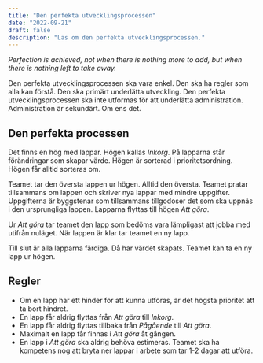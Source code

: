 ```yaml
---
title: "Den perfekta utvecklingsprocessen"
date: "2022-09-21"
draft: false
description: "Läs om den perfekta utvecklingsprocessen."
---
```


_Perfection is achieved, not when there is nothing more to add, but when there is nothing left to take away._

Den perfekta utvecklingsprocessen ska vara enkel.
Den ska ha regler som alla kan förstå.
Den ska primärt underlätta utveckling.
Den perfekta utvecklingsprocessen ska inte utformas för att underlätta administration.
Administration är sekundärt. Om ens det.

## Den perfekta processen

Det finns en hög med lappar.
Högen kallas _Inkorg_.
På lapparna står förändringar som skapar värde.
Högen är sorterad i prioritetsordning.
Högen får alltid sorteras om.

Teamet tar den översta lappen ur högen.
Alltid den översta.
Teamet pratar tillsammans om lappen och skriver nya lappar med mindre uppgifter.
Uppgifterna är byggstenar som tillsammans tillgodoser det som ska uppnås i den ursprungliga lappen.
Lapparna flyttas till högen _Att göra_.

Ur _Att göra_ tar teamet den lapp som bedöms vara lämpligast att jobba med utifrån nuläget.
När lappen är klar tar teamet en ny lapp.

Till slut är alla lapparna färdiga. Då har värdet skapats. Teamet kan ta en ny lapp ur högen.

## Regler

- Om en lapp har ett hinder för att kunna utföras, är det högsta prioritet att ta bort hindret.
- En lapp får aldrig flyttas från _Att göra_ till _Inkorg_.
- En lapp får aldrig flyttas tillbaka från _Pågående_ till _Att göra_.
- Maximalt en lapp får finnas i _Att göra_ åt gången.
- En lapp i _Att göra_ ska aldrig behöva estimeras. Teamet ska ha kompetens nog att bryta ner lappar i arbete som tar 1-2 dagar att utföra.

